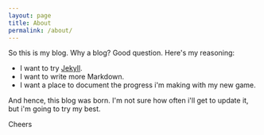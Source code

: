 ```yaml
---
layout: page
title: About
permalink: /about/
---
```


So this is my blog. Why a blog? Good question. Here's my reasoning:  

* I want to try [Jekyll](https://jekyllrb.com).
* I want to write more Markdown.
* I want a place to document the progress i'm making with my new game.

And hence, this blog was born. I'm not sure how often i'll get to update it, but i'm going to try my best.

Cheers
